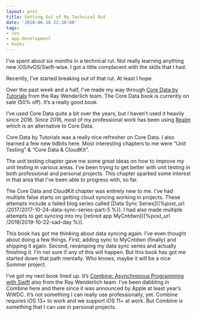 ```yaml
---
layout: post
title: Getting Out of My Technical Rut
date: '2020-06-10 22:30:00'
tags:
- ios
- app-development
- books
---
```


I’ve spent about six months in a technical rut. Not really learning anything new iOS/tvOS/Swift-wise. I got a little complacent with the skills that I had.

Recently, I’ve started breaking out of that rut. At least I hope.

Over the past week and a half, I’ve made my way through [Core Data by Tutorials](https://store.raywenderlich.com/products/core-data-by-tutorials) from the Ray Wenderlich team. The Core Data book is currently on sale (50% off). It’s a really good book.

I’ve used Core Data quite a bit over the years, but I haven’t used it heavily since 2016. Since 2016, most of my professional work has been using [Realm](https://realm.io/) which is an alternative to Core Data.

Core Data by Tutorials was a really nice refresher on Core Data. I also learned a few new tidbits here. Most interesting chapters to me were “Unit Testing” & “Core Data & CloudKit”.

The unit testing chapter gave me some great ideas on how to improve my unit testing in various areas. I’ve been trying to get better with unit testing in both professional and personal projects. This chapter sparked some interest in that area that I’ve been able to progress with, so far.

The Core Data and CloudKit chapter was entirely new to me. I’ve had multiple false starts on getting cloud syncing working in projects. These attempts include a failed blog series called [Data Sync Series]({%post_url /2017/2017-10-24-data-sync-series-part-5 %}). I had also made multiple attempts to get syncing into my [retired app MyCntdwn]({%post_url /2019/2019-10-22-sad-day %}).

This book has got me thinking about data syncing again. I’ve even thought about doing a few things. First, adding sync to MyCntdwn (finally) and shipping it again. Second, revamping my data sync series and actually finishing it. I’m not sure if any of this will happen. But this book has got me started down that path mentally. Who knows, maybe it will be a nice Summer project.

I’ve got my next book lined up. It’s [Combine: Asynchronous Programming with Swift](https://store.raywenderlich.com/products/combine-asynchronous-programming-with-swift) also from the Ray Wenderlich team. I’ve been dabbling in Combine here and there since it was announced by Apple at least year’s WWDC. It’s not something I can really use professionally, yet. Combine requires iOS 13+ to work and we support iOS 11+ at work. But Combine _is_ something that I can use in personal projects.

